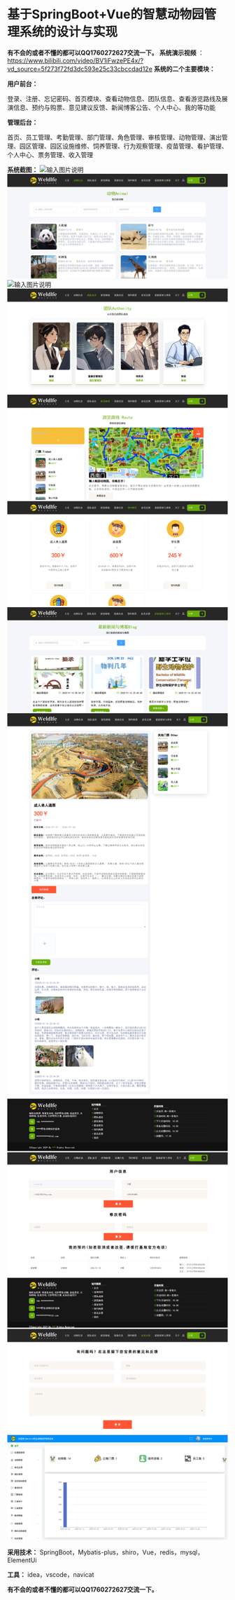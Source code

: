 # 基于SpringBoot+Vue的智慧动物园管理系统的设计与实现

 **有不会的或者不懂的都可以QQ1760272627交流一下。** 
**系统演示视频** ：https://www.bilibili.com/video/BV1iFwzePE4x/?vd_source=5f273f72fd3dc593e25c33cbccdad12e
 **系统的二个主要模块：** 

**用户前台：** 

登录、注册、忘记密码、首页模块、查看动物信息、团队信息、查看游览路线及展演信息、预约与购票、意见建议反馈、新闻博客公告、个人中心、我的等功能

 **管理后台：** 

首页、员工管理、考勤管理、部门管理、角色管理、审核管理、动物管理、演出管理、园区管理、园区设施维修、饲养管理、行为观察管理、疫苗管理、看护管理、个人中心、票务管理、收入管理

 **系统截图：** 
![输入图片说明](logs/521c1345-f403-4edf-91b5-a11b0a206cfe.png)
![输入图片说明](logs/83b50707-1dad-4ecd-a68c-4065d9d3780b.png)
![输入图片说明](logs/99b17582-54d9-417e-b7a0-c4a7e9a9caf5.png)
![输入图片说明](logs/63175210-df72-420c-b447-47562c62448a.png)
![输入图片说明](logs/0319930c-e91a-40ce-a4ef-d7ef79bb5b34.png)
![输入图片说明](logs/b8f98c89-3dde-42d6-abad-68c1626cf11f.png)
![输入图片说明](logs/e40999a5-231b-4cb4-9dfe-771e9a61a839.png)
![输入图片说明](logs/d51a1678-c014-4616-8171-84478509e0b8.png)
![输入图片说明](logs/5101bae4-9fdc-4d75-b374-06348b937ced.png)
![输入图片说明](logs/dbf97f08-be81-475e-b664-da68216b6945.png)
![输入图片说明](logs/3bbb53ca-1c85-4e2a-8b8d-a0a691c0dd7b.png)

 **采用技术：** SpringBoot，Mybatis-plus，shiro，Vue，redis，mysql，ElementUi 

 **工具：** idea，vscode，navicat

 **有不会的或者不懂的都可以QQ1760272627交流一下。** 
